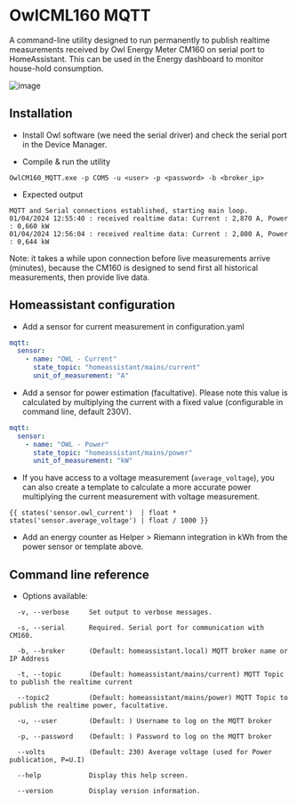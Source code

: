 # OwlCML160 MQTT

A command-line utility designed to run permanently to publish realtime measurements received by Owl Energy Meter CM160 on serial port to HomeAssistant. This can be used in the Energy dashboard to monitor house-hold consumption.

![image](https://github.com/PBrunot/OwlCML160_MQTT/assets/6236243/e702aef5-1f9c-42b0-85b0-17b1696e8cbf)


## Installation

* Install Owl software (we need the serial driver) and check the serial port in the Device Manager.
  
* Compile & run the utility

```
OwlCM160_MQTT.exe -p COM5 -u <user> -p <password> -b <broker_ip>
```

* Expected output

```
MQTT and Serial connections established, starting main loop.
01/04/2024 12:55:40 : received realtime data: Current : 2,870 A, Power : 0,660 kW
01/04/2024 12:56:04 : received realtime data: Current : 2,800 A, Power : 0,644 kW
```

Note: it takes a while upon connection before live measurements arrive (minutes), because the CM160 is designed to send first all historical measurements, then provide live data.

## Homeassistant configuration

* Add a sensor for current measurement in configuration.yaml

```yaml
mqtt:
  sensor:
    - name: "OWL - Current"
      state_topic: "homeassistant/mains/current"
      unit_of_measurement: "A"
```

* Add a sensor for power estimation (facultative). Please note this value is calculated by multiplying the current with a fixed value (configurable in command line, default 230V).

```yaml
mqtt:
  sensor:
    - name: "OWL - Power"
      state_topic: "homeassistant/mains/power"
      unit_of_measurement: "kW"
```

* If you have access to a voltage measurement (<code>average_voltage</code>), you can also create a template to calculate a more accurate power multiplying the current measurement with voltage measurement.

```
{{ states('sensor.owl_current')  | float * states('sensor.average_voltage') | float / 1000 }}
```

* Add an energy counter as Helper > Riemann integration in kWh from the power sensor or template above.

## Command line reference

* Options available:
  
```
  -v, --verbose     Set output to verbose messages.

  -s, --serial      Required. Serial port for communication with CM160.

  -b, --broker      (Default: homeassistant.local) MQTT broker name or IP Address

  -t, --topic       (Default: homeassistant/mains/current) MQTT Topic to publish the realtime current

  --topic2          (Default: homeassistant/mains/power) MQTT Topic to publish the realtime power, facultative.

  -u, --user        (Default: ) Username to log on the MQTT broker

  -p, --password    (Default: ) Password to log on the MQTT broker

  --volts           (Default: 230) Average voltage (used for Power publication, P=U.I)

  --help            Display this help screen.

  --version         Display version information.
```
